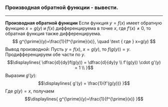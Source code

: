 ### Производная обратной функции - вывести.
---
**Производная о6ратной функции**
Если функция ${\displaystyle y = f(x)}$ имеет обратную функцию ${\displaystyle x = g(y)}$ и ${\displaystyle f(x)}$ дифференцируема в точке ${\displaystyle x}$, где ${\displaystyle f'(x)\neq 0}$, то обратная функция также дифференцируема.
$$
g^{\prime}(y)=\frac{1}{f^{\prime}(x)}, \quad \text { где } x=g(y)
$$
Вывод производной:
Пусть ${\displaystyle y = f(x), \ x= g(y)}$, то ${\displaystyle f(g(y)) = y}$. Продифференцируем обе части по ${\displaystyle y}$.
$$\displaylines{
\dfrac{d}{dy}f(g(y)) = \dfrac{d}{dy}y \\
f'(g(y)) \cdot g'(y) = 1 \\
}$$
Выразим ${\displaystyle g'(y)}$:
$$\displaylines{
g'(y) = \frac{1}{f'(g(y))}
}$$
Где ${\displaystyle g(y) = x}$, получаем
$$\displaylines{
g^{\prime}(y)=\frac{1}{f^{\prime}(x)}
}$$
